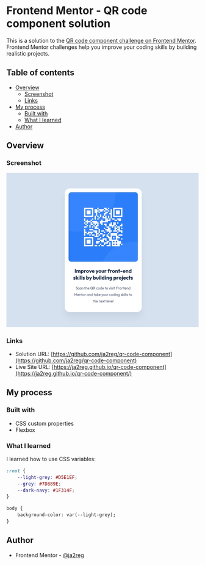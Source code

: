 # Frontend Mentor - QR code component solution

This is a solution to the [QR code component challenge on Frontend Mentor](https://www.frontendmentor.io/challenges/qr-code-component-iux_sIO_H). Frontend Mentor challenges help you improve your coding skills by building realistic projects. 

## Table of contents

- [Overview](#overview)
  - [Screenshot](#screenshot)
  - [Links](#links)
- [My process](#my-process)
  - [Built with](#built-with)
  - [What I learned](#what-i-learned)
- [Author](#author)

## Overview

### Screenshot

![](./screenshot.jpg)


### Links

- Solution URL: [https://github.com/ja2reg/qr-code-component](https://github.com/ja2reg/qr-code-component)
- Live Site URL: [https://ja2reg.github.io/qr-code-component](https://ja2reg.github.io/qr-code-component/)

## My process

### Built with

- CSS custom properties
- Flexbox

### What I learned

I learned how to use CSS variables:

```css
:root {
    --light-grey: #D5E1EF;
    --grey: #7D889E;
    --dark-navy: #1F314F;
}
```
```html
body {
    background-color: var(--light-grey);
}
```

## Author

- Frontend Mentor - [@ja2reg](https://www.frontendmentor.io/profile/ja2reg)

